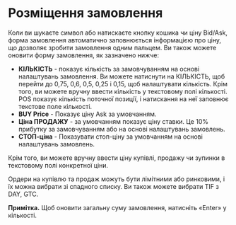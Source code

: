 # **Розміщення замовлення**

Коли ви шукаєте символ або натискаєте кнопку кошика чи ціну Bid/Ask, форма замовлення автоматично заповнюється інформацією про ціну, що дозволяє зробити замовлення одним пальцем.
Ви також можете оновити форму замовлення, як зазначено нижче:

- **КІЛЬКІСТЬ** - показує кількість за замовчуванням на основі налаштувань замовлення. Ви можете натиснути на КІЛЬКІСТЬ, щоб перейти до 0,75, 0,6, 0,5, 0,25 і 0,15, щоб налаштувати кількість.
Крім того, ви можете вручну ввести кількість у текстовому полі кількості. POS показує кількість поточної позиції, і натискання на неї заповнює текстове поле кількості.
- **BUY Price** - Показує ціну Ask за умовчанням.
- **Ціна ПРОДАЖУ** - за умовчанням показує ціну ставки. Це 10% прибутку за замовчуванням або на основі налаштувань замовлень.
- **СТОП-ціна** - Показувати стоп-ціну за умовчанням на основі налаштувань замовлень.

Крім того, ви можете вручну ввести ціну купівлі, продажу чи зупинки в текстовому полі конкретної ціни.

Ордери на купівлю та продаж можуть бути лімітними або ринковими, і їх можна вибрати зі спадного списку. Ви також можете вибрати TIF з DAY, GTC.

**Примітка.** Щоб оновити загальну суму замовлення, натисніть «Enter» у кількості.
